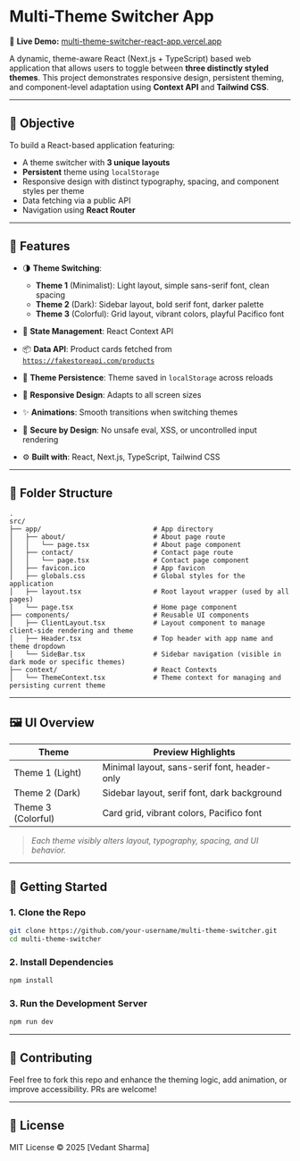 # Multi-Theme Switcher App

🔗 **Live Demo:** [multi-theme-switcher-react-app.vercel.app](https://multi-theme-switcher-react-app.vercel.app/)

A dynamic, theme-aware React (Next.js + TypeScript) based web application that allows users to toggle between **three distinctly styled themes**. This project demonstrates responsive design, persistent theming, and component-level adaptation using **Context API** and **Tailwind CSS**.

---

## 📌 Objective

To build a React-based application featuring:

- A theme switcher with **3 unique layouts**
- **Persistent** theme using `localStorage`
- Responsive design with distinct typography, spacing, and component styles per theme
- Data fetching via a public API
- Navigation using **React Router**

---

## 🚀 Features

- 🌗 **Theme Switching**:
  - **Theme 1** (Minimalist): Light layout, simple sans-serif font, clean spacing
  - **Theme 2** (Dark): Sidebar layout, bold serif font, darker palette
  - **Theme 3** (Colorful): Grid layout, vibrant colors, playful Pacifico font

- 🧠 **State Management**: React Context API
- 📦 **Data API**: Product cards fetched from [`https://fakestoreapi.com/products`](https://fakestoreapi.com/products)
- 💾 **Theme Persistence**: Theme saved in `localStorage` across reloads
- 📱 **Responsive Design**: Adapts to all screen sizes
- ✨ **Animations**: Smooth transitions when switching themes
- 🔐 **Secure by Design**: No unsafe eval, XSS, or uncontrolled input rendering
- ⚙️ **Built with**: React, Next.js, TypeScript, Tailwind CSS

---

## 📁 Folder Structure

```
.
src/
├── app/                            # App directory
│   ├── about/                      # About page route
│   │   └── page.tsx                # About page component
│   ├── contact/                    # Contact page route
│   │   └── page.tsx                # Contact page component
│   ├── favicon.ico                 # App favicon
│   ├── globals.css                 # Global styles for the application
│   ├── layout.tsx                  # Root layout wrapper (used by all pages)
│   └── page.tsx                    # Home page component
├── components/                     # Reusable UI components
│   ├── ClientLayout.tsx            # Layout component to manage client-side rendering and theme
│   ├── Header.tsx                  # Top header with app name and theme dropdown
│   └── SideBar.tsx                 # Sidebar navigation (visible in dark mode or specific themes)
├── context/                        # React Contexts
│   └── ThemeContext.tsx            # Theme context for managing and persisting current theme
```

---

## 🖼️ UI Overview

| Theme              | Preview Highlights                           |
| ------------------ | -------------------------------------------- |
| Theme 1 (Light)    | Minimal layout, sans-serif font, header-only |
| Theme 2 (Dark)     | Sidebar layout, serif font, dark background  |
| Theme 3 (Colorful) | Card grid, vibrant colors, Pacifico font     |

> _Each theme visibly alters layout, typography, spacing, and UI behavior._

---

## 🔧 Getting Started

### 1. Clone the Repo

```bash
git clone https://github.com/your-username/multi-theme-switcher.git
cd multi-theme-switcher
```

### 2. Install Dependencies

```bash
npm install
```

### 3. Run the Development Server

```bash
npm run dev
```

---

## 🤝 Contributing

Feel free to fork this repo and enhance the theming logic, add animation, or improve accessibility. PRs are welcome!

---

## 📜 License

MIT License © 2025 [Vedant Sharma]
